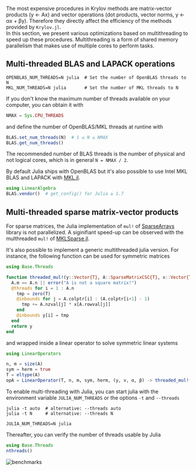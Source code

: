 The most expensive procedures in Krylov methods are matrix-vector products (y ← Ax) and vector operations (dot products, vector norms, y ← αx + βy).
Therefore they directly affect the efficiency of the methods provided by `Krylov.jl`.  
In this section, we present various optimizations based on multithreading to speed up these procedures. 
Multithreading is a form of shared memory parallelism that makes use of multiple cores to perform tasks.

## Multi-threaded BLAS and LAPACK operations

```shell
OPENBLAS_NUM_THREADS=N julia  # Set the number of OpenBLAS threads to N
MKL_NUM_THREADS=N julia       # Set the number of MKL threads to N
```

If you don't know the maximum number of threads available on your computer, you can obtain it with

```julia
NMAX = Sys.CPU_THREADS
```

and define the number of OpenBLAS/MKL threads at runtine with

```julia
BLAS.set_num_threads(N)  # 1 ≤ N ≤ NMAX
BLAS.get_num_threads()
```

The recommended number of BLAS threads is the number of physical and not logical cores, which is in general `N = NMAX / 2`.

By default Julia ships with OpenBLAS but it's also possible to use Intel MKL BLAS and LAPACK with [MKL.jl](https://github.com/JuliaLinearAlgebra/MKL.jl).

```julia
using LinearAlgebra
BLAS.vendor()  # get_config() for Julia ≥ 1.7
```

## Multi-threaded sparse matrix-vector products

For sparse matrices, the Julia implementation of `mul!` of [SparseArrays](https://docs.julialang.org/en/v1/stdlib/SparseArrays/) library is not parallelized.
A siginifiant speed-up can be observed with the multhreaded `mul!` of [MKLSparse.jl](https://github.com/JuliaSparse/MKLSparse.jl).

It's also possible to implement a generic multithreaded julia version.
For instance, the following function can be used for symmetric matrices

```julia
using Base.Threads

function threaded_mul!(y::Vector{T}, A::SparseMatrixCSC{T}, x::Vector{T}) where T <: Number
  A.m == A.n || error("A is not a square matrix!")
  @threads for i = 1 : A.n
    tmp = zero(T)
    @inbounds for j = A.colptr[i] : (A.colptr[i+1] - 1)
      tmp += A.nzval[j] * x[A.rowval[j]]
    end
    @inbounds y[i] = tmp
  end
  return y
end
```

and wrapped inside a linear operator to solve symmetric linear systems

```julia
using LinearOperators

n, m = size(A)
sym = herm = true
T = eltype(A)
opA = LinearOperator(T, n, m, sym, herm, (y, v, α, β) -> threaded_mul!(y, A, v))
```

To enable multi-threading with Julia, you can start julia with the environment variable `JULIA_NUM_THREADS` or the options `-t` and `--threads`

```shell
julia -t auto  # alternative: --threads auto
julia -t N     # alternative: --threads N

JULIA_NUM_THREADS=N julia
```

Thereafter, you can verify the number of threads usable by Julia

```julia
using Base.Threads
nthreads()
```

![benchmarks](https://github.com/JuliaSmoothOptimizers/Krylov.jl/tree/main/docs/src/graphics/julia_vs_mkl.svg)